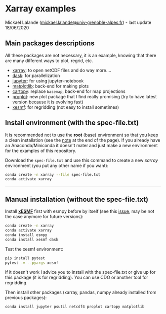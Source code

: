 

# Xarray examples

Mickaël Lalande (mickael.lalande@univ-grenoble-alpes.fr) - last update 18/06/2020

## Main packages descriptions

All these packages are not necessary, it is an example, knowing that there are many different ways to plot, regrid, etc.

- [xarray](http://xarray.pydata.org/en/stable/): to open netCDF files and do way more....
- [dask](https://dask.org/): for parallelization
- [jupyter](https://jupyter.org/): for using jupyter-notebook
- [matplotlib](https://matplotlib.org/): back-end for making plots
- [cartopy](https://scitools.org.uk/cartopy/docs/latest/): replace `basemap`, back-end for map projections
- [proplot](https://proplot.readthedocs.io/en/latest/): new plot package that I find really promising (try to have latest version because it is evolving fast)
- [xesmf](https://xesmf.readthedocs.io/en/latest/): for regridding (not easy to install sometimes)

## Install environment (with the spec-file.txt)

It is recommended not to use the **root** (base) environment so that you keep a clean installation (see the [note](https://conda-forge.org/docs/user/introduction.html) at the end of the page). If you already have an Anaconda/Miniconda it doesn't mater and just make a new environment for the examples of this repository.

Download the `spec-file.txt` and use this command to create a new *xarray* environment (you put any other name if you want):
```bash
conda create -n xarray --file spec-file.txt
conda activate xarray
```



------

## Manual installation (without the spec-file.txt)

Install [**xESMF**](https://xesmf.readthedocs.io/en/latest/) first with esmpy before by itself (see this [issue](https://github.com/JiaweiZhuang/xESMF/issues/47), may be not the case anymore for future versions):
```bash
conda create -n xarray  
conda activate xarray  
conda install esmpy  
conda install xesmf dask  
```
  Test the xesmf environment:  
```bash
pip install pytest  
pytest -v --pyargs xesmf  
```
If it doesn't work I advice you to install with the spec-file.txt or give up for this package (it is for regridding). You can use CDO or another tool for regridding.

Then install other packages (xarray, pandas, numpy already installed from previous packages): 
```bash 
conda install jupyter psutil netcdf4 proplot cartopy matplotlib 
```
